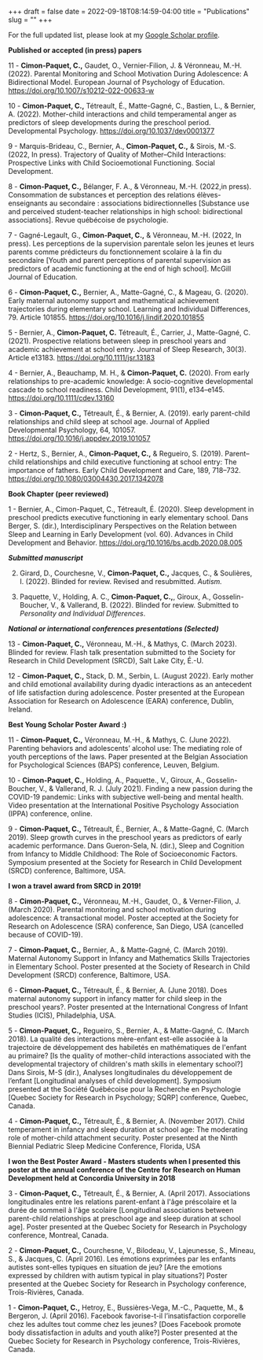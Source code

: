 +++
draft = false
date = 2022-09-18T08:14:59-04:00
title = "Publications"
slug = ""
+++

For the full updated list, please look at my [Google Scholar profile](https://scholar.google.ca/citations?user=5-tHWakAAAAJ&hl=en).

**Published or accepted (in press) papers**

11 - **Cimon-Paquet, C.,** Gaudet, O., Vernier-Filion, J. & Véronneau, M.-H. (2022). Parental Monitoring and School Motivation During Adolescence: A Bidirectional Model. European Journal of Psychology of Education. https://doi.org/10.1007/s10212-022-00633-w

10 -  **Cimon-Paquet, C.,**  Tétreault, É., Matte-Gagné, C., Bastien, L., & Bernier, A. (2022). Mother-child interactions and child temperamental anger as predictors of sleep developments during the preschool period. Developmental Psychology. https://doi.org/10.1037/dev0001377

9 -	Marquis-Brideau, C., Bernier, A., **Cimon-Paquet, C.,**  & Sirois, M.-S. (2022, In press). Trajectory of Quality of Mother–Child Interactions: Prospective Links with Child Socioemotional Functioning. Social Development.

8 -	**Cimon-Paquet, C.,**  Bélanger, F. A., & Véronneau, M.-H. (2022,in press). Consommation de substances et perception des relations élèves-enseignants au secondaire : associations bidirectionnelles [Substance use and perceived student-teacher relationships in high school: bidirectional associations]. Revue québécoise de psychologie.

7 - Gagné-Legault, G., **Cimon-Paquet, C.,** & Véronneau, M.-H. (2022, In press). Les perceptions de la supervision parentale selon les jeunes et leurs parents comme prédicteurs du fonctionnement scolaire à la fin du secondaire [Youth and parent perceptions of parental supervision as predictors of academic functioning at the end of high school]. McGill Journal of Education.

6 -	**Cimon-Paquet, C.,** Bernier, A., Matte-Gagné, C., & Mageau, G. (2020). Early maternal autonomy support and mathematical achievement trajectories during elementary school. Learning and Individual Differences, 79. Article 101855. https://doi.org/10.1016/j.lindif.2020.101855

5 -	Bernier, A., **Cimon-Paquet, C.** Tétreault, É., Carrier, J., Matte-Gagné, C. (2021). Prospective relations between sleep in preschool years and academic achievement at school entry. Journal of Sleep Research, 30(3). Article e13183. https://doi.org/10.1111/jsr.13183

4 -	Bernier, A., Beauchamp, M. H., & **Cimon-Paquet, C.** (2020). From early relationships to pre-academic knowledge: A socio-cognitive developmental cascade to school readiness. Child Development, 91(1), e134–e145. https://doi.org/10.1111/cdev.13160

3 -	**Cimon-Paquet, C.,** Tétreault, É., & Bernier, A. (2019). early parent-child relationships and child sleep at school age. Journal of Applied Developmental Psychology, 64, 101057. https://doi.org/10.1016/j.appdev.2019.101057

2 -	Hertz, S., Bernier, A., **Cimon-Paquet, C.,** & Regueiro, S. (2019). Parent–child relationships and child executive functioning at school entry: The importance of fathers. Early Child Development and Care, 189, 718–732. https://doi.org/10.1080/03004430.2017.1342078

**Book Chapter (peer reviewed)**

1 -	Bernier, A., Cimon-Paquet, C., Tétreault, É. (2020). Sleep development in preschool predicts executive functioning in early elementary school. Dans Berger, S. (dir.), Interdisciplinary Perspectives on the Relation between Sleep and Learning in Early Development (vol. 60). Advances in Child Development and Behavior. https://doi.org/10.1016/bs.acdb.2020.08.005


***Submitted manuscript***

2.	Girard, D., Courchesne, V., **Cimon-Paquet, C.,** Jacques, C., & Soulières, I. (2022). Blinded for review. Revised and resubmitted. *Autism.*

1. Paquette, V., Holding, A. C., **Cimon-Paquet, C.,**, Giroux, A., Gosselin-Boucher, V., & Vallerand, B. (2022). Blinded for review. Submitted to *Personality and Individual Differences*.

***National or international conferences presentations (Selected)***

13 -	**Cimon-Paquet, C.,** Véronneau, M.-H., & Mathys, C. (March 2023). Blinded for review. Flash talk presentation submitted to the Society for Research in Child Development (SRCD), Salt Lake City, É.-U.

12 -	**Cimon-Paquet, C.,** Stack, D. M., Serbin, L. (August 2022). Early mother and child emotional availability during dyadic interactions as an antecedent of life satisfaction during adolescence. Poster presented at the European Association for Research on Adolescence (EARA) conference, Dublin, Ireland.

**Best Young Scholar Poster Award :)**

11 -	**Cimon-Paquet, C.,** Véronneau, M.-H., & Mathys, C. (June 2022). Parenting behaviors and adolescents’ alcohol use: The mediating role of youth perceptions of the laws. Paper presented at the Belgian Association for Psychological Sciences (BAPS) conference, Leuven, Belgium.

10 -	**Cimon-Paquet, C.,** Holding, A., Paquette., V., Giroux, A., Gosselin-Boucher, V., & Vallerand, R. J. (July 2021). Finding a new passion during the COVID-19 pandemic: Links with subjective well-being and mental health. Video presentation at the International Positive Psychology Association (IPPA) conference, online.

9 -	**Cimon-Paquet, C.,** Tétreault, É., Bernier, A., & Matte-Gagné, C. (March 2019). Sleep growth curves in the preschool years as predictors of early academic performance. Dans Gueron-Sela, N. (dir.), Sleep and Cognition from Infancy to Middle Childhood: The Role of Socioeconomic Factors. Symposium presented at the Society for Research in Child Development (SRCD) conference, Baltimore, USA.

**I won a travel award from SRCD in 2019!**

8 -	**Cimon-Paquet, C.,** Véronneau, M.-H., Gaudet, O., & Verner-Filion, J. (March 2020). Parental monitoring and school motivation during adolescence: A transactional model. Poster accepted at the Society for Research on Adolescence (SRA) conference, San Diego, USA (cancelled because of COVID-19).

7 -	**Cimon-Paquet, C.,** Bernier, A., & Matte-Gagné, C. (March 2019). Maternal Autonomy Support in Infancy and Mathematics Skills Trajectories in Elementary School. Poster presented at the Society of Research in Child Development (SRCD) conference, Baltimore, USA.

6 -	**Cimon-Paquet, C.,** Tétreault, É., & Bernier, A. (June 2018). Does maternal autonomy support in infancy matter for child sleep in the preschool years?. Poster presented at the International Congress of Infant Studies (ICIS), Philadelphia, USA.

5 -	**Cimon-Paquet, C.,** Regueiro, S., Bernier, A., & Matte-Gagné, C. (March 2018). La qualité des interactions mère-enfant est-elle associée à la trajectoire de développement des habiletés en mathématiques de l'enfant au primaire? [Is the quality of mother-child interactions associated with the developmental trajectory of children's math skills in elementary school?] Dans Sirois, M-S (dir.), Analyses longitudinales du développement de l’enfant [Longitudinal analyses of child development]. Symposium presented at the Société Québécoise pour la Recherche en Psychologie [Quebec Society for Research in Psychology; SQRP] conference, Quebec, Canada.

4 -	**Cimon-Paquet, C.,** Tétreault, É., & Bernier, A. (November 2017). Child temperament in infancy and sleep duration at school age: The moderating role of mother-child attachment security. Poster presented at the Ninth Biennial Pediatric Sleep Medicine Conference, Florida, USA

**I won the Best Poster Award - Masters students when I presented this poster at the annual conference of the Centre for Research on Human Development held at Concordia University in 2018**

3 -	**Cimon-Paquet, C.,** Tétreault, É., & Bernier, A. (April 2017). Associations longitudinales entre les relations parent-enfant à l'âge préscolaire et la durée de sommeil à l'âge scolaire [Longitudinal associations between parent-child relationships at preschool age and sleep duration at school age]. Poster presented at the Quebec Society for Research in Psychology conference, Montreal, Canada.

2 -	**Cimon-Paquet, C.,** Courchesne, V., Bilodeau, V., Lajeunesse, S., Mineau, S., & Jacques, C. (April 2016). Les émotions exprimées par les enfants autistes sont-elles typiques en situation de jeu? [Are the emotions expressed by children with autism typical in play situations?] Poster presented at the Quebec Society for Research in Psychology conference, Trois-Rivières, Canada.

1 -	**Cimon-Paquet, C.,** Hetroy, E., Bussières-Vega, M.-C., Paquette, M., & Bergeron, J. (April 2016). Facebook favorise-t-il l’insatisfaction corporelle chez les adultes tout comme chez les jeunes? [Does Facebook promote body dissatisfaction in adults and youth alike?] Poster presented at the Quebec Society for Research in Psychology conference, Trois-Rivières, Canada.
